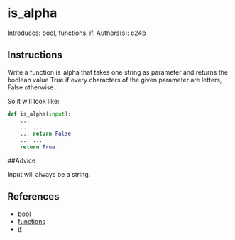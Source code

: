 # is_alpha
Introduces: bool, functions, if.
Authors(s): c24b
## Instructions

Write a function is_alpha that takes one string as parameter and
returns the boolean value True if every characters of the given
parameter are letters, False otherwise.

So it will look like:
```python
def is_alpha(input):
    ...
    ... ...
    ... return False
    ... ...
    return True
```
##Advice

Input will always be a string.

## References
 - [bool](https://docs.python.org/3/library/stdtypes.html#boolean-operations-and-or-not)
 - [functions](https://docs.python.org/3/tutorial/controlflow.html#defining-functions)
 - [if](https://docs.python.org/3/tutorial/controlflow.html#if-statements)
